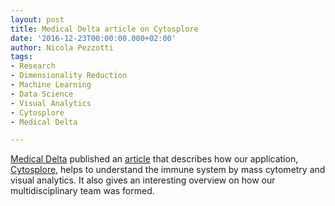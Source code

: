 ```yaml
---
layout: post
title: Medical Delta article on Cytosplore
date: '2016-12-23T00:00:00.000+02:00'
author: Nicola Pezzotti
tags:
- Research
- Dimensionality Reduction
- Machine Learning
- Data Science
- Visual Analytics
- Cytosplore
- Medical Delta

---
```


[Medical Delta][1] published an [article][2] that describes how our application, [Cytosplore][3], helps to understand the immune system by mass cytometry and visual analytics.
It also gives an interesting overview on how our multidisciplinary team was formed.


[1]: http://www.medicaldelta.nl
[2]: http://www.medicaldelta.nl/projects/cytosplore
[3]: https://graphics.tudelft.nl/cytosplore/
